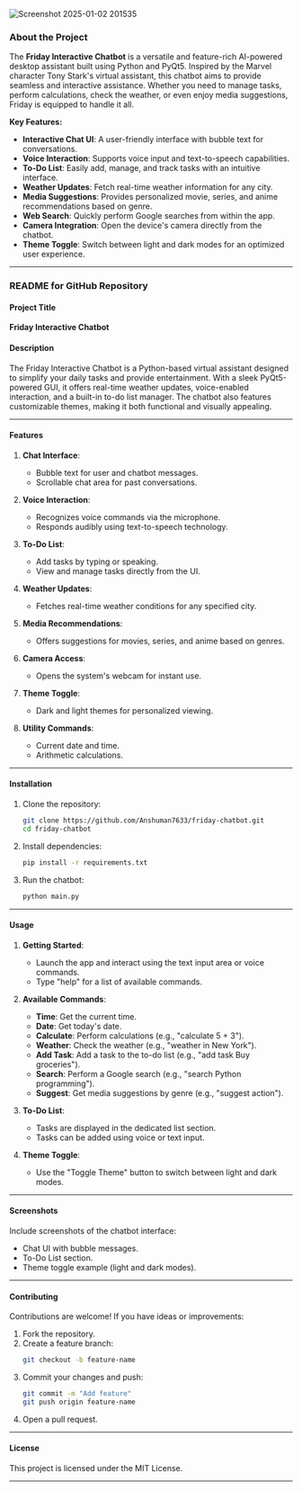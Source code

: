 ![Screenshot 2025-01-02 201535](https://github.com/user-attachments/assets/21519a7b-d5f2-4d02-953b-05dfe0e0b71c)
### **About the Project**

The **Friday Interactive Chatbot** is a versatile and feature-rich AI-powered desktop assistant built using Python and PyQt5. Inspired by the Marvel character Tony Stark's virtual assistant, this chatbot aims to provide seamless and interactive assistance. Whether you need to manage tasks, perform calculations, check the weather, or even enjoy media suggestions, Friday is equipped to handle it all.

**Key Features:**
- **Interactive Chat UI**: A user-friendly interface with bubble text for conversations.
- **Voice Interaction**: Supports voice input and text-to-speech capabilities.
- **To-Do List**: Easily add, manage, and track tasks with an intuitive interface.
- **Weather Updates**: Fetch real-time weather information for any city.
- **Media Suggestions**: Provides personalized movie, series, and anime recommendations based on genre.
- **Web Search**: Quickly perform Google searches from within the app.
- **Camera Integration**: Open the device's camera directly from the chatbot.
- **Theme Toggle**: Switch between light and dark modes for an optimized user experience.

---

### **README for GitHub Repository**

#### **Project Title**
**Friday Interactive Chatbot**

#### **Description**
The Friday Interactive Chatbot is a Python-based virtual assistant designed to simplify your daily tasks and provide entertainment. With a sleek PyQt5-powered GUI, it offers real-time weather updates, voice-enabled interaction, and a built-in to-do list manager. The chatbot also features customizable themes, making it both functional and visually appealing.

---

#### **Features**
1. **Chat Interface**:
   - Bubble text for user and chatbot messages.
   - Scrollable chat area for past conversations.

2. **Voice Interaction**:
   - Recognizes voice commands via the microphone.
   - Responds audibly using text-to-speech technology.

3. **To-Do List**:
   - Add tasks by typing or speaking.
   - View and manage tasks directly from the UI.

4. **Weather Updates**:
   - Fetches real-time weather conditions for any specified city.

5. **Media Recommendations**:
   - Offers suggestions for movies, series, and anime based on genres.

6. **Camera Access**:
   - Opens the system's webcam for instant use.

7. **Theme Toggle**:
   - Dark and light themes for personalized viewing.

8. **Utility Commands**:
   - Current date and time.
   - Arithmetic calculations.

---

#### **Installation**

1. Clone the repository:
   ```bash
   git clone https://github.com/Anshuman7633/friday-chatbot.git
   cd friday-chatbot
   ```

2. Install dependencies:
   ```bash
   pip install -r requirements.txt
   ```

3. Run the chatbot:
   ```bash
   python main.py
   ```

---

#### **Usage**

1. **Getting Started**:
   - Launch the app and interact using the text input area or voice commands.
   - Type "help" for a list of available commands.

2. **Available Commands**:
   - **Time**: Get the current time.
   - **Date**: Get today's date.
   - **Calculate**: Perform calculations (e.g., "calculate 5 + 3").
   - **Weather**: Check the weather (e.g., "weather in New York").
   - **Add Task**: Add a task to the to-do list (e.g., "add task Buy groceries").
   - **Search**: Perform a Google search (e.g., "search Python programming").
   - **Suggest**: Get media suggestions by genre (e.g., "suggest action").

3. **To-Do List**:
   - Tasks are displayed in the dedicated list section.
   - Tasks can be added using voice or text input.

4. **Theme Toggle**:
   - Use the "Toggle Theme" button to switch between light and dark modes.

---

#### **Screenshots**
Include screenshots of the chatbot interface:
- Chat UI with bubble messages.
- To-Do List section.
- Theme toggle example (light and dark modes).

---

#### **Contributing**

Contributions are welcome! If you have ideas or improvements:
1. Fork the repository.
2. Create a feature branch:
   ```bash
   git checkout -b feature-name
   ```
3. Commit your changes and push:
   ```bash
   git commit -m "Add feature"
   git push origin feature-name
   ```
4. Open a pull request.

---

#### **License**
This project is licensed under the MIT License.

---
